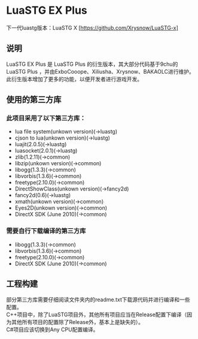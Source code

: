 # LuaSTG EX Plus  
  
下一代luastg版本：LuaSTG X [https://github.com/Xrysnow/LuaSTG-x]  
  
## 说明  
  
LuaSTG EX Plus 是 LuaSTG Plus 的衍生版本，其大部分代码基于9chu的 LuaSTG Plus ，并由ExboCooope、Xiliusha、Xrysnow、BAKAOLC进行维护。此衍生版本增加了更多的功能，以便开发者进行游戏开发。  
  
## 使用的第三方库  
  
### 此项目采用了以下第三方库：  
  
* lua file system(unkown version)(->luastg)  
* cjson to lua(unkown version)(->luastg)  
* luajit(2.0.5)(->luastg)  
* luasocket(2.0.1)(->luastg)  
* zlib(1.2.11)(->common)  
* libzip(unkown version)(->common)  
* libogg(1.3.3)(->common)  
* libvorbis(1.3.6)(->common)  
* freetype(2.10.0)(->common)  
* DirectShowClass(unkown version)(->fancy2d)  
* fancy2d(0.6)(->luastg)  
* xmath(unkown version)(->common)  
* Eyes2D(unkown version)(->common)  
* DirectX SDK (June 2010)(->common)  
  
### 需要自行下载编译的第三方库  
  
* libogg(1.3.3)(->common)  
* libvorbis(1.3.6)(->common)  
* freetype(2.10.0)(->common)  
* DirectX SDK (June 2010)(->common)  
  
## 工程构建  
  
部分第三方库需要仔细阅读文件夹内的readme.txt下载源代码并进行编译和一些配置。  
C++项目中，除了LuaSTG项目外，其他所有项目应当在Release配置下编译（因为其他所有项目的配置除了Release外，基本上是缺失的）。  
C#项目应该切换到Any CPU配置编译。  
  
